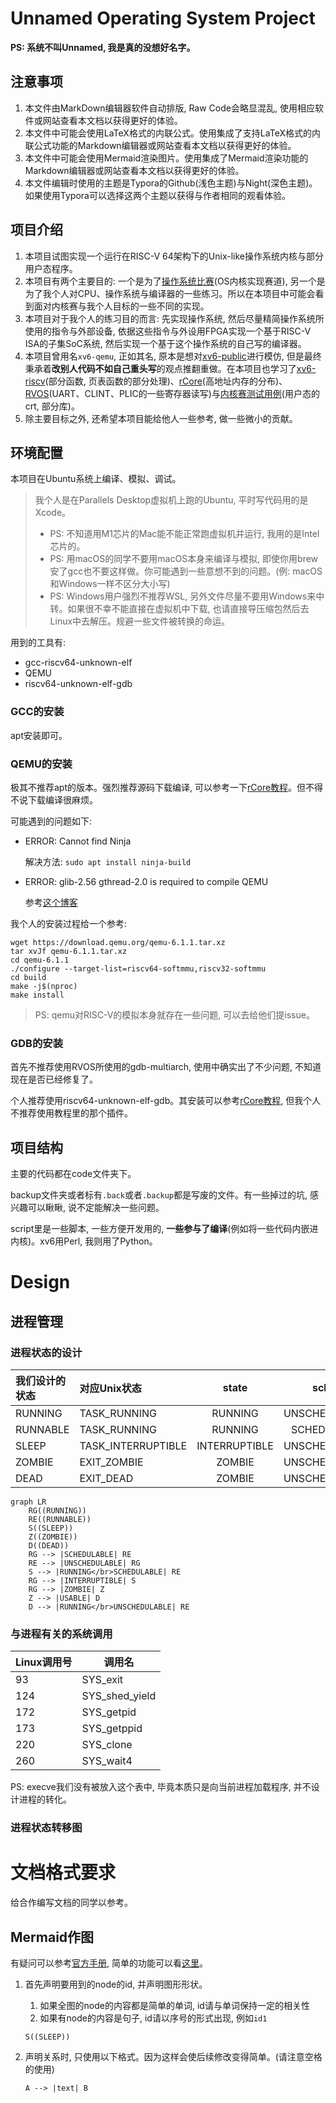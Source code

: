 # Unnamed Operating System Project

**PS: 系统不叫Unnamed, 我是真的没想好名字。**



## 注意事项

1. 本文件由MarkDown编辑器软件自动排版, Raw Code会略显混乱, 使用相应软件或网站查看本文档以获得更好的体验。
2. 本文件中可能会使用LaTeX格式的内联公式。使用集成了支持LaTeX格式的内联公式功能的Markdown编辑器或网站查看本文档以获得更好的体验。
3. 本文件中可能会使用Mermaid渲染图片。使用集成了Mermaid渲染功能的Markdown编辑器或网站查看本文档以获得更好的体验。
4. 本文件编辑时使用的主题是Typora的Github(浅色主题)与Night(深色主题)。如果使用Typora可以选择这两个主题以获得与作者相同的观看体验。



## 项目介绍

1. 本项目试图实现一个运行在RISC-V 64架构下的Unix-like操作系统内核与部分用户态程序。
2. 本项目有两个主要目的: 一个是为了[操作系统比赛](https://os.educg.net)(OS内核实现赛道), 另一个是为了我个人对CPU、操作系统与编译器的一些练习。所以在本项目中可能会看到面对内核赛与我个人目标的一些不同的实现。
3. 本项目对于我个人的练习目的而言: 先实现操作系统, 然后尽量精简操作系统所使用的指令与外部设备, 依据这些指令与外设用FPGA实现一个基于RISC-V ISA的子集SoC系统, 然后实现一个基于这个操作系统的自己写的编译器。
4. 本项目曾用名`xv6-qemu`, 正如其名, 原本是想对[xv6-public](https://github.com/mit-pdos/xv6-public)进行模仿, 但是最终秉承着**改别人代码不如自己重头写**的观点推翻重做。在本项目也学习了[xv6-riscv](https://github.com/mit-pdos/xv6-riscv)(部分函数, 页表函数的部分处理)、[rCore](https://github.com/rcore-os/rCore)(高地址内存的分布)、[RVOS](https://github.com/plctlab/riscv-operating-system-mooc)(UART、CLINT、PLIC的一些寄存器读写)与[内核赛测试用例](https://gitee.com/oscomp/testsuits-for-oskernel/tree/main)(用户态的crt, 部分库)。
5. 除主要目标之外, 还希望本项目能给他人一些参考, 做一些微小的贡献。



## 环境配置

本项目在Ubuntu系统上编译、模拟、调试。

> 我个人是在Parallels Desktop虚拟机上跑的Ubuntu, 平时写代码用的是Xcode。
>
> - PS: 不知道用M1芯片的Mac能不能正常跑虚拟机并运行, 我用的是Intel芯片的。
> - PS: 用macOS的同学不要用macOS本身来编译与模拟, 即使你用brew安了gcc也不要这样做。你可能遇到一些意想不到的问题。(例: macOS和Windows一样不区分大小写)
> - PS: Windows用户强烈不推荐WSL, 另外文件尽量不要用Windows来中转。如果很不幸不能直接在虚拟机中下载, 也请直接导压缩包然后去Linux中去解压。规避一些文件被转换的命运。

用到的工具有:

- gcc-riscv64-unknown-elf
- QEMU
- riscv64-unknown-elf-gdb



### GCC的安装

apt安装即可。



### QEMU的安装

极其不推荐apt的版本。强烈推荐源码下载编译, 可以参考一下[rCore教程](https://rcore-os.github.io/rCore_tutorial_doc/chapter2/part5.html)。但不得不说下载编译很麻烦。

可能遇到的问题如下:

- ERROR: Cannot find Ninja

  解决方法: ```sudo apt install ninja-build```

- ERROR: glib-2.56 gthread-2.0 is required to compile QEMU

  参考[这个博客](https://blog.csdn.net/fuxy3/article/details/104732541)

我个人的安装过程给一个参考:

```shell
wget https://download.qemu.org/qemu-6.1.1.tar.xz
tar xvJf qemu-6.1.1.tar.xz
cd qemu-6.1.1
./configure --target-list=riscv64-softmmu,riscv32-softmmu
cd build
make -j$(nproc)
make install
```

> PS: qemu对RISC-V的模拟本身就存在一些问题, 可以去给他们提issue。



### GDB的安装

首先不推荐使用RVOS所使用的gdb-multiarch, 使用中确实出了不少问题, 不知道现在是否已经修复了。

个人推荐使用riscv64-unknown-elf-gdb。其安装可以参考[rCore教程](https://rcore-os.github.io/rCore-Tutorial-deploy/docs/pre-lab/gdb.html), 但我个人不推荐使用教程里的那个插件。



## 项目结构

主要的代码都在code文件夹下。

backup文件夹或者标有`.back`或者`.backup`都是写废的文件。有一些掉过的坑, 感兴趣可以瞅瞅, 说不定能解决一些问题。

script里是一些脚本, 一些方便开发用的, **一些参与了编译**(例如将一些代码内嵌进内核)。xv6用Perl, 我则用了Python。



# Design



## 进程管理



### 进程状态的设计

| 我们设计的状态 | 对应Unix状态       |     state     |     sched     |  usable  |
| :------------- | :----------------- | :-----------: | :-----------: | :------: |
| RUNNING        | TASK_RUNNING       |    RUNNING    | UNSCHEDULABLE | UNUSABLE |
| RUNNABLE       | TASK_RUNNING       |    RUNNING    |  SCHEDULABLE  | UNUSABLE |
| SLEEP          | TASK_INTERRUPTIBLE | INTERRUPTIBLE | UNSCHEDULABLE | UNUSABLE |
| ZOMBIE         | EXIT_ZOMBIE        |    ZOMBIE     | UNSCHEDULABLE | UNUSABLE |
| DEAD           | EXIT_DEAD          |    ZOMBIE     | UNSCHEDULABLE |  USABLE  |

```mermaid
graph LR
	RG((RUNNING))
	RE((RUNNABLE))
	S((SLEEP))
	Z((ZOMBIE))
	D((DEAD))
	RG --> |SCHEDULABLE| RE
	RE --> |UNSCHEDULABLE| RG
	S --> |RUNNING</br>SCHEDULABLE| RE
	RG --> |INTERRUPTIBLE| S
	RG --> |ZOMBIE| Z
	Z --> |USABLE| D
	D --> |RUNNING</br>UNSCHEDULABLE| RE
```



### 与进程有关的系统调用

| Linux调用号 | 调用名         |
| :---------- | -------------- |
| 93          | SYS_exit       |
| 124         | SYS_shed_yield |
| 172         | SYS_getpid     |
| 173         | SYS_getppid    |
| 220         | SYS_clone      |
| 260         | SYS_wait4      |

PS: execve我们没有被放入这个表中, 毕竟本质只是向当前进程加载程序, 并不设计进程的转化。



### 进程状态转移图



# 文档格式要求

给合作编写文档的同学以参考。



## Mermaid作图

有疑问可以参考[官方手册](https://mermaid-js.github.io/mermaid/#/), 简单的功能可以看[这里](https://zhuanlan.zhihu.com/p/355997933)。

1. 首先声明要用到的node的id, 并声明图形形状。

   1. 如果全图的node的内容都是简单的单词, id请与单词保持一定的相关性
   2. 如果有node的内容是句子, id请以序号的形式出现, 例如`id1`

   ```
   S((SLEEP))
   ```

   

2. 声明关系时, 只使用以下格式。因为这样会使后续修改变得简单。(请注意空格的使用)

   ```
   A --> |text| B
   ```

   
